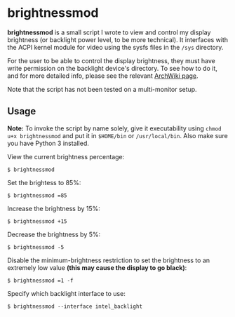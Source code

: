 # brightnessmod

**brightnessmod** is a small script I wrote to view and control my display
brightness (or backlight power level, to be more technical). It interfaces
with the ACPI kernel module for video using the sysfs files in the `/sys`
directory.

For the user to be able to control the display brightness, they must have
write permission on the backlight device's directory. To see how to do it,
and for more detailed info, please see the relevant [ArchWiki page][1].

Note that the script has not been tested on a multi-monitor setup.

## Usage

**Note:** To invoke the script by name solely, give it executability using
`chmod u+x brightnessmod` and put it in `$HOME/bin` or `/usr/local/bin`.
Also make sure you have Python 3 installed.

View the current brightness percentage:

`$ brightnessmod`

Set the brightess to 85%:

`$ brightnessmod =85`

Increase the brightness by 15%:

`$ brightnessmod +15`

Decrease the brightness by 5%:

`$ brightnessmod -5`

Disable the minimum-brightness restriction to set the brightness to an
extremely low value **(this may cause the display to go black)**:

`$ brightnessmod =1 -f`

Specify which backlight interface to use:

`$ brightnessmod --interface intel_backlight`

[1]: https://wiki.archlinux.org/index.php/Backlight#ACPI
